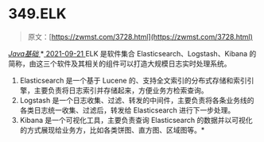 <!--yml
category: 未分类
date: 0001-01-01 00:00:00
--->

# 349.ELK

> 原文：[https://zwmst.com/3728.html](https://zwmst.com/3728.html)

   [ *Java基础* ](https://zwmst.com/java%e5%9f%ba%e7%a1%80)*[ <time datetime="2021-09-22T07:23:05+08:00"> 2021-09-21 </time> ](https://zwmst.com/3728.html)  ELK 是软件集合 Elasticsearch、Logstash、Kibana 的简称，由这三个软件及其相关的组件可以打造大规模日志实时处理系统。

1.  Elasticsearch 是一个基于 Lucene 的、支持全文索引的分布式存储和索引引擎，主要负责将日志索引并存储起来，方便业务方检索查询。
2.  Logstash 是一个日志收集、过滤、转发的中间件，主要负责将各条业务线的各类日志统一收集、过滤后，转发给 Elasticsearch 进行下一步处理。
3.  Kibana 是一个可视化工具，主要负责查询 Elasticsearch 的数据并以可视化的方式展现给业务方，比如各类饼图、直方图、区域图等。*